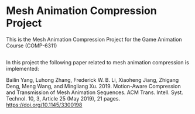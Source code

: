 # Mesh Animation Compression Project
This is the Mesh Animation Compression Project for the Game Animation Course (COMP-6311)

##
In this project the following paper related to mesh animation compression is implemented:

Bailin Yang, Luhong Zhang, Frederick W. B. Li, Xiaoheng Jiang, Zhigang Deng, Meng Wang, and Mingliang Xu. 2019. Motion-Aware Compression and Transmission of Mesh Animation Sequences. ACM Trans. Intell. Syst. Technol. 10, 3, Article 25 (May 2019), 21 pages. https://doi.org/10.1145/3300198
